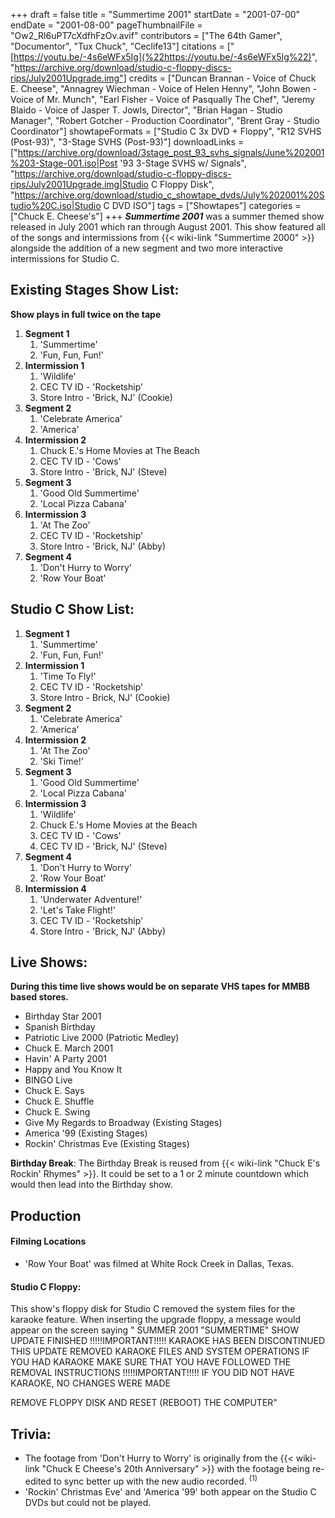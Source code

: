 +++
draft = false
title = "Summertime 2001"
startDate = "2001-07-00"
endDate = "2001-08-00"
pageThumbnailFile = "Ow2_Rl6uPT7cXdfhFzOv.avif"
contributors = ["The 64th Gamer", "Documentor", "Tux Chuck", "Ceclife13"]
citations = ["[https://youtu.be/-4s6eWFx5Ig](%22https://youtu.be/-4s6eWFx5Ig%22)", "https://archive.org/download/studio-c-floppy-discs-rips/July2001Upgrade.img"]
credits = ["Duncan Brannan - Voice of Chuck E. Cheese", "Annagrey Wiechman - Voice of Helen Henny", "John Bowen - Voice of Mr. Munch", "Earl Fisher - Voice of Pasqually The Chef", "Jeremy Blaido - Voice of Jasper T. Jowls, Director", "Brian Hagan - Studio Manager", "Robert Gotcher - Production Coordinator", "Brent Gray - Studio Coordinator"]
showtapeFormats = ["Studio C 3x DVD + Floppy", "R12 SVHS (Post-93)", "3-Stage SVHS (Post-93)"]
downloadLinks = ["https://archive.org/download/3stage_post_93_svhs_signals/June%202001%203-Stage-001.iso|Post '93 3-Stage SVHS w/ Signals", "https://archive.org/download/studio-c-floppy-discs-rips/July2001Upgrade.img|Studio C Floppy Disk", "https://archive.org/download/studio_c_showtape_dvds/July%202001%20Studio%20C.iso|Studio C DVD ISO"]
tags = ["Showtapes"]
categories = ["Chuck E. Cheese's"]
+++
***Summertime 2001*** was a summer themed show released in July 2001 which ran through August 2001.
This show featured all of the songs and intermissions from {{< wiki-link "Summertime 2000" >}} alongside the addition of a new segment and two more interactive intermissions for Studio C.

## Existing Stages Show List:

**Show plays in full twice on the tape**

1.  **Segment 1**
    1.  'Summertime'
    2.  'Fun, Fun, Fun!'
2.  **Intermission 1**
    1.  'Wildlife'
    2.  CEC TV ID - 'Rocketship'
    3.  Store Intro - 'Brick, NJ' (Cookie)
3.  **Segment 2**
    1.  'Celebrate America'
    2.  'America'
4.  **Intermission 2**
    1.  Chuck E.'s Home Movies at The Beach
    2.  CEC TV ID - 'Cows'
    3.  Store Intro - 'Brick, NJ' (Steve)
5.  **Segment 3**
    1.  'Good Old Summertime'
    2.  'Local Pizza Cabana'
6.  **Intermission 3**
    1.  'At The Zoo'
    2.  CEC TV ID - 'Rocketship'
    3.  Store Intro - 'Brick, NJ' (Abby)
7.  **Segment 4**
    1.  'Don't Hurry to Worry'
    2.  'Row Your Boat'

## Studio C Show List:

1.  **Segment 1**
    1.  'Summertime'
    2.  'Fun, Fun, Fun!'
2.  **Intermission 1**
    1.  'Time To Fly!'
    2.  CEC TV ID - 'Rocketship'
    3.  Store Intro - Brick, NJ' (Cookie)
3.  **Segment 2**
    1.  'Celebrate America'
    2.  'America'
4.  **Intermission 2**
    1.  'At The Zoo'
    2.  'Ski Time!'
5.  **Segment 3**
    1.  'Good Old Summertime'
    2.  'Local Pizza Cabana'
6.  **Intermission 3**
    1.  'Wildlife'
    2.  Chuck E.'s Home Movies at the Beach
    3.  CEC TV ID - 'Cows'
    4.  CEC TV ID - 'Brick, NJ' (Steve)
7.  **Segment 4**
    1.  'Don't Hurry to Worry'
    2.  'Row Your Boat'
8.  **Intermission 4**
    1.  'Underwater Adventure!'
    2.  'Let's Take Flight!'
    3.  CEC TV ID - 'Rocketship'
    4.  Store Intro - 'Brick, NJ' (Abby)

## Live Shows:

**During this time live shows would be on separate VHS tapes for MMBB based stores.**

- Birthday Star 2001
- Spanish Birthday
- Patriotic Live 2000 (Patriotic Medley)
- Chuck E. March 2001
- Havin' A Party 2001
- Happy and You Know It
- BINGO Live
- Chuck E. Says
- Chuck E. Shuffle
- Chuck E. Swing
- Give My Regards to Broadway (Existing Stages)
- America '99 (Existing Stages)
- Rockin' Christmas Eve (Existing Stages)

**Birthday Break**: The Birthday Break is reused from {{< wiki-link "Chuck E's Rockin' Rhymes" >}}. It could be set to a 1 or 2 minute countdown which would then lead into the Birthday show.

## Production

#### Filming Locations

- 'Row Your Boat' was filmed at White Rock Creek in Dallas, Texas.

#### Studio C Floppy:

This show's floppy disk for Studio C removed the system files for the karaoke feature. When inserting the upgrade floppy, a message would appear on the screen saying
" SUMMER 2001 "SUMMERTIME" SHOW UPDATE FINISHED
 !!!!!IMPORTANT!!!!!
 KARAOKE HAS BEEN DISCONTINUED
 THIS UPDATE REMOVED KARAOKE FILES AND SYSTEM OPERATIONS
 IF YOU HAD KARAOKE MAKE SURE THAT YOU HAVE FOLLOWED THE REMOVAL INSTRUCTIONS
 !!!!!IMPORTANT!!!!!
 IF YOU DID NOT HAVE KARAOKE, NO CHANGES WERE MADE

 REMOVE FLOPPY DISK AND RESET (REBOOT) THE COMPUTER"

## Trivia:

- The footage from 'Don't Hurry to Worry' is originally from the {{< wiki-link "Chuck E Cheese's 20th Anniversary" >}} with the footage being re-edited to sync better up with the new audio recorded. <sup>(1)</sup>
- 'Rockin' Christmas Eve' and 'America '99' both appear on the Studio C DVDs but could not be played.
